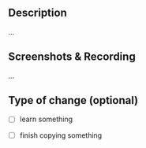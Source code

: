 ## Description

...

## Screenshots & Recording

...

## Type of change (optional)

- [ ] learn something
- [ ] finish copying something

